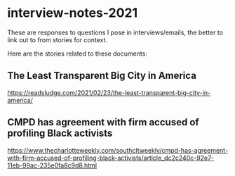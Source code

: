 # interview-notes-2021

These are responses to questions I pose in interviews/emails, the better to link out to from stories for context.

Here are the stories related to these documents:

## The Least Transparent Big City in America
https://readsludge.com/2021/02/23/the-least-transparent-big-city-in-america/

## CMPD has agreement with firm accused of profiling Black activists
https://www.thecharlotteweekly.com/southcltweekly/cmpd-has-agreement-with-firm-accused-of-profiling-black-activists/article_dc2c240c-92e7-11eb-99ac-235e0fa8c9d8.html


